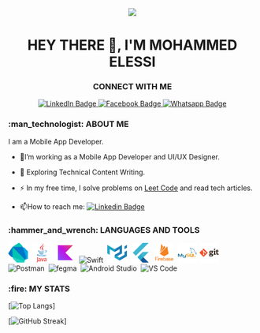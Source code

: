<div id="header" align="center">
  <img src="https://media.giphy.com/media/M9gbBd9nbDrOTu1Mqx/giphy.gif" width="100"/>
</div>
<h1 align="center">HEY THERE 👋, I'M MOHAMMED ELESSI</h1>
<h3 align="center">CONNECT WITH ME</h3>
<p align="center">
</p>

<div id="badges" align="center">
  <a href="https://www.linkedin.com/in/moelessi">
    <img src="https://img.shields.io/badge/LinkedIn-blue?style=for-the-badge&logo=linkedin&logoColor=white" alt="LinkedIn Badge"/>
  </a>
  <a href="https://www.facebook.com/mo.elessi7">
    <img src="https://img.shields.io/badge/FaceBook-3b5998?style=for-the-badge&logo=facebook&logoColor=white" alt="Facebook Badge"/>
  </a>
  <a href="https://wh.ms/970592879633/">
    <img src="https://img.shields.io/badge/Whatsapp-075e54?style=for-the-badge&logo=whatsapp&logoColor=white" alt="Whatsapp Badge"/>
  </a>
</div>
<!--<h1 align="center">
  HEY THERE
  <img src="https://media.giphy.com/media/hvRJCLFzcasrR4ia7z/giphy.gif" width="30px"/>
</h1>-->
<h3 >:man_technologist: ABOUT ME </h3>                                                                     
I am a Mobile App Developer.
                                                                                                            
- :telescope:I’m working as a Mobile App Developer and UI/UX Designer.

- :seedling: Exploring Technical Content Writing.

- :zap: In my free time, I solve problems on [Leet Code](https://leetcode.com/) and read tech articles.

- :mailbox:How to reach me: [![Linkedin Badge](https://img.shields.io/badge/-Mohammed%20Elessi-blue?style=flat&logo=Linkedin&logoColor=white)](www.linkedin.com/in/moelessi)
<h3 >
:hammer_and_wrench: LANGUAGES AND TOOLS
</h3>
<div>
  <img src="https://github.com/devicons/devicon/blob/master/icons/dart/dart-original.svg" title="Dart" alt="Dart" width="40" height="40"/>&nbsp;
  <img src="https://github.com/devicons/devicon/blob/master/icons/java/java-original-wordmark.svg" title="Java" alt="Java" width="40" height="40"/>&nbsp;
  <img src="https://github.com/devicons/devicon/blob/master/icons/kotlin/kotlin-original.svg" title="kotlin" alt="kotlin" width="40" height="40"/>&nbsp;
    <img src="https://cdn-icons-png.flaticon.com/512/919/919833.png" title="Swift" alt="Swift" width="40" height="40"/>&nbsp;
  <img src="https://github.com/devicons/devicon/blob/master/icons/materialui/materialui-original.svg" title="Material UI" alt="Material UI" width="40" height="40"/>&nbsp;
  <img src="https://github.com/devicons/devicon/blob/master/icons/flutter/flutter-original.svg" title="Flutter" alt="Flutter" width="40" height="40"/>&nbsp;
  <img src="https://github.com/devicons/devicon/blob/master/icons/firebase/firebase-plain-wordmark.svg" title="Firebase" alt="Firebase" width="40" height="40"/>&nbsp;
  <img src="https://github.com/devicons/devicon/blob/master/icons/mysql/mysql-original-wordmark.svg" title="MySQL"  alt="MySQL" width="40" height="40"/>
  <img src="https://github.com/devicons/devicon/blob/master/icons/git/git-original-wordmark.svg" title="Git" alt="Git" width="40" height="40"/>&nbsp;
    <img src="https://www.svgrepo.com/download/354202/postman-icon.svg" title="Postman" alt="Postman" width="40" height="40"/>&nbsp;
<img src="https://cdn.freebiesupply.com/logos/large/2x/figma-1-logo-png-transparent.png" title="fegma" alt="fegma" height="40"/>&nbsp;
  <img src="https://upload.wikimedia.org/wikipedia/commons/thumb/9/95/Android_Studio_Icon_3.6.svg/1900px-Android_Studio_Icon_3.6.svg.png" title="Android Studio" alt="Android Studio" width="40" height="40"/>&nbsp;
   <img src="https://cdn.freebiesupply.com/logos/thumbs/2x/visual-studio-code-logo.png" title="VS Code" alt="VS Code" width="40" height="40"/>&nbsp;
</div>
                                                                                                                                            
<h3 > :fire: MY STATS</h3>

[![Top Langs](https://github-readme-stats.vercel.app/api/top-langs/?username=mo7elessi&layout=compact&theme=vision-friendly-dark)]

[![GitHub Streak](https://streak-stats.demolab.com/?user=mo7elessi&theme=vision-friendly-dark)]

</div>
<!--<h3 > :writing_hand: BLOGS POSTS</h3>-->


